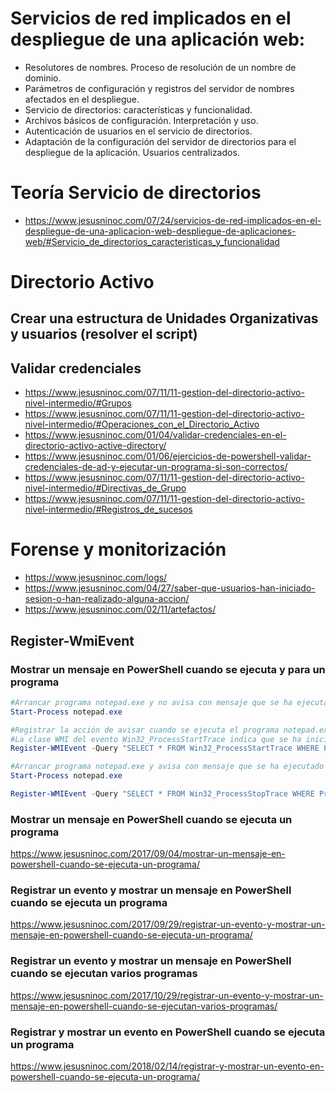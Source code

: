 # Servicios de red implicados en el despliegue de una aplicación web:
- Resolutores de nombres. Proceso de resolución de un nombre de dominio.
- Parámetros de configuración y registros del servidor de nombres afectados en el despliegue.
- Servicio de directorios: características y funcionalidad.
- Archivos básicos de configuración. Interpretación y uso.
- Autenticación de usuarios en el servicio de directorios.
- Adaptación de la configuración del servidor de directorios para el despliegue de la aplicación. Usuarios centralizados.

# Teoría Servicio de directorios
* https://www.jesusninoc.com/07/24/servicios-de-red-implicados-en-el-despliegue-de-una-aplicacion-web-despliegue-de-aplicaciones-web/#Servicio_de_directorios_caracteristicas_y_funcionalidad

# Directorio Activo
## Crear una estructura de Unidades Organizativas y usuarios (resolver el script)
## Validar credenciales
  - https://www.jesusninoc.com/07/11/11-gestion-del-directorio-activo-nivel-intermedio/#Grupos
  - https://www.jesusninoc.com/07/11/11-gestion-del-directorio-activo-nivel-intermedio/#Operaciones_con_el_Directorio_Activo
  - https://www.jesusninoc.com/01/04/validar-credenciales-en-el-directorio-activo-active-directory/
  - https://www.jesusninoc.com/01/06/ejercicios-de-powershell-validar-credenciales-de-ad-y-ejecutar-un-programa-si-son-correctos/
  - https://www.jesusninoc.com/07/11/11-gestion-del-directorio-activo-nivel-intermedio/#Directivas_de_Grupo
  - https://www.jesusninoc.com/07/11/11-gestion-del-directorio-activo-nivel-intermedio/#Registros_de_sucesos

# Forense y monitorización
* https://www.jesusninoc.com/logs/
* https://www.jesusninoc.com/04/27/saber-que-usuarios-han-iniciado-sesion-o-han-realizado-alguna-accion/
* https://www.jesusninoc.com/02/11/artefactos/

## Register-WmiEvent

### Mostrar un mensaje en PowerShell cuando se ejecuta y para un programa
```PowerShell
#Arrancar programa notepad.exe y no avisa con mensaje que se ha ejecutado
Start-Process notepad.exe

#Registrar la acción de avisar cuando se ejecuta el programa notepad.exe
#La clase WMI del evento Win32_ProcessStartTrace indica que se ha iniciado un nuevo proceso.
Register-WMIEvent -Query "SELECT * FROM Win32_ProcessStartTrace WHERE ProcessName='notepad.exe'" -Action {Write-Host "Nuevo proceso notepad"} 

#Arrancar programa notepad.exe y avisa con mensaje que se ha ejecutado
Start-Process notepad.exe

Register-WMIEvent -Query "SELECT * FROM Win32_ProcessStopTrace WHERE ProcessName='notepad.exe'" -Action {Write-Host "Proceso notepad cerrado"} 
```

### Mostrar un mensaje en PowerShell cuando se ejecuta un programa
https://www.jesusninoc.com/2017/09/04/mostrar-un-mensaje-en-powershell-cuando-se-ejecuta-un-programa/

### Registrar un evento y mostrar un mensaje en PowerShell cuando se ejecuta un programa
https://www.jesusninoc.com/2017/09/29/registrar-un-evento-y-mostrar-un-mensaje-en-powershell-cuando-se-ejecuta-un-programa/

### Registrar un evento y mostrar un mensaje en PowerShell cuando se ejecutan varios programas
https://www.jesusninoc.com/2017/10/29/registrar-un-evento-y-mostrar-un-mensaje-en-powershell-cuando-se-ejecutan-varios-programas/

### Registrar y mostrar un evento en PowerShell cuando se ejecuta un programa
https://www.jesusninoc.com/2018/02/14/registrar-y-mostrar-un-evento-en-powershell-cuando-se-ejecuta-un-programa/
